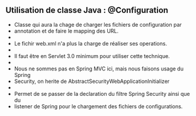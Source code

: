  ## Utilisation de classe Java : @Configuration
 
 * Classe qui aura la chage de charger les fichiers de configuration par
 * annotation et de faire le mapping des URL. <br/>
 *
 * Le fichir web.xml n'a plus la charge de réaliser ses operations. <br/>
 *
 * Il faut être en Servlet 3.0 minimum pour utiliser cette technique. <br/>
 *
 * Nous ne sommes pas en Spring MVC ici, mais nous faisons usage du Spring
 * Security, on herite de AbstractSecurityWebApplicationInitializer <br/>
 *
 * Permet de se passer de la declaration du filtre Spring Security ainsi que du
 * listener de Spring pour le chargement des fichiers de configurations.
